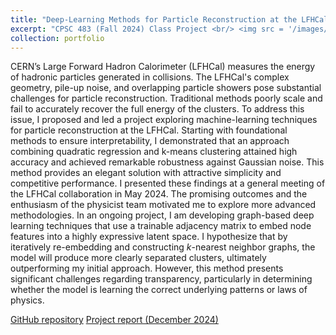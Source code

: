 ```yaml
---
title: "Deep-Learning Methods for Particle Reconstruction at the LFHCal"
excerpt: "CPSC 483 (Fall 2024) Class Project <br/> <img src = '/images/lfhcal_figure.png'>"
collection: portfolio
---
```


CERN’s Large Forward Hadron Calorimeter (LFHCal) measures the energy of hadronic particles generated in collisions. The LFHCal's complex geometry, pile-up noise, and overlapping particle showers pose substantial challenges for particle reconstruction. Traditional methods poorly scale and fail to accurately recover the full energy of the clusters. To address this issue, I proposed and led a project exploring machine-learning techniques for particle reconstruction at the LFHCal. Starting with foundational methods to ensure interpretability, I demonstrated that an approach combining quadratic regression and k-means clustering attained high accuracy and achieved remarkable robustness against Gaussian noise. This method provides an elegant solution with attractive simplicity and competitive performance. I presented these findings at a general meeting of the LFHCal collaboration in May 2024. The promising outcomes and the enthusiasm of the physicist team motivated me to explore more advanced methodologies. In an ongoing project, I am developing graph-based deep learning techniques that use a trainable adjacency matrix to embed node features into a highly expressive latent space. I hypothesize that by iteratively re-embedding and constructing $k$-nearest neighbor graphs, the model will produce more clearly separated clusters, ultimately outperforming my initial approach. However, this method presents significant challenges regarding transparency, particularly in determining whether the model is learning the correct underlying patterns or laws of physics. 

<a href="https://github.com/selma-m/DLG-for-Particle-Reconstruction">GitHub repository</a>
<a href="files/483_project_report.pdf">Project report (December 2024)</a>
